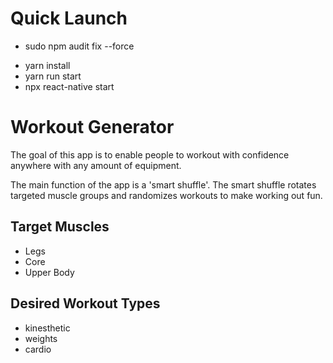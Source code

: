 # Quick Launch
<!-- - sudo npm install --force -->
- sudo npm audit fix --force
<!-- - sudo expo install -->
<!-- - npx expo start -->
<!-- - npm start -->
<!-- 2023 rebuild version start sequence -->
- yarn install
- yarn run start
- npx react-native start

# Workout Generator
The goal of this app is to enable people to workout with confidence anywhere with any amount of equipment.  

The main function of the app is a 'smart shuffle'.  The smart shuffle rotates targeted muscle groups and randomizes workouts to make working out fun.  

## Target Muscles
- Legs
- Core
- Upper Body

## Desired Workout Types
- kinesthetic 
- weights
- cardio

